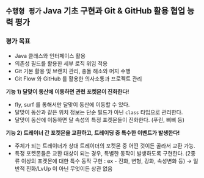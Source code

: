 ## `수행형 평가` Java 기초 구현과 Git & GitHub 활용 협업 능력 평가

### 평가 목표
- Java 클래스와 인터페이스 활용
- 의존성 필드를 활용한 세부 로직 위임 적용
- Git 기본 활용 및 브랜치 관리, 충돌 해소와 머지 수행
- Git Flow 와 GitHub 를 활용한 의사소통과 프로젝트 관리

**기능 1) 달맞이 동산에 이동하면 관련 포켓몬이 진화한다!**
- fly, surf 를 통해서만 달맞이 동산에 이동할 수 있다.
- 달맞이 동산과 같은 위치 정보는 단순 필드가 아닌 `class` 타입으로 관리한다.
- 달맞이 동산에 이동하면 달 속성의 특정 포켓몬들이 진화한다. (푸린, 삐삐 등)

**기능 2) 트레이너 간 포켓몬을 교환하고, 트레이딩 중 특수한 이벤트가 발생한다!**
- 주체가 되는 트레이너가 상대 트레이더의 포켓몬 중 어떤 것이든 골라서 교환 가능.
- 특정 포켓몬들은 교환 대상이 되는 경우, 특별한 동작이 발생하도록 구현한다.
  (2종류 이상의 포켓몬에 대한 특수 동작 구현 : ex - 진화, 변형, 강화, 속성변화 등)
→ 일반적 진화/LvUp 이 아닌 무엇이든 상관 없음
